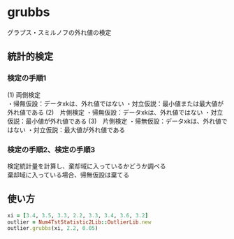 grubbs
======
グラプス・スミルノフの外れ値の検定

## 統計的検定
### 検定の手順1

(1) 両側検定  
・帰無仮設：データxkは、外れ値ではない
・対立仮説：最小値または最大値が外れ値である
(2)　片側検定
・帰無仮設：データxkは、外れ値ではない
・対立仮説：最小値が外れ値である
(3)　片側検定
・帰無仮設：データxkは、外れ値ではない
・対立仮説：最大値が外れ値である

### 検定の手順2、検定の手順3

検定統計量を計算し、棄却域に入っているかどうか調べる  
棄却域に入っている場合、帰無仮設は棄てる

## 使い方

```ruby
xi = [3.4, 3.5, 3.3, 2.2, 3.3, 3.4, 3.6, 3.2]
outlier = Num4TstStatistic2Lib::OutlierLib.new
outlier.grubbs(xi, 2.2, 0.05)
```

